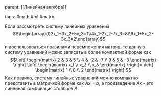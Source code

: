parent: [[Линейная алгебра]]

tags: #math #ml #matrix 

Если рассмотреть систему линейных уравнений $$\begin{array}{l}2x_1+3x_2+5x_3=1\\4x_1-2x_2-7x_3=8\\9x_1+5x_2-3x_3=2\end{array}$$и воспользоваться правилами перемножения матриц, то данную систему уравнений можно записать в более компактной форме как 
$$\left[
\begin{matrix}
2 & 3 & 5 \\
4 & -2 & -7 \\
9 & 5 & -3
\end{matrix}
\right]
\left[
\begin{matrix}
x_1 \\
x_2 \\
x_3
\end{matrix}
\right]=
\left[
\begin{matrix}
1 \\
8 \\
2
\end{matrix}
\right]
$$
Как правило, систему линейных уравнений можно компактно представить в матричной форме как $Ax=b$, а произведение $Ax$ - это линейная комбинация столбцов $A$

